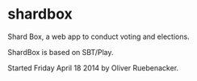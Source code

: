 shardbox
========

Shard Box, a web app to conduct voting and elections.

ShardBox is based on SBT/Play.

Started Friday April 18 2014 by Oliver Ruebenacker.